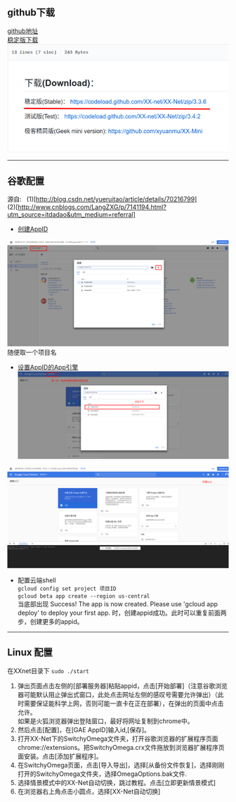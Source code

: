 ## github下载  
[github地址](https://github.com/XX-net/XX-Net.git)  
[稳定版下载](https://codeload.github.com/XX-net/XX-Net/zip/3.3.6)  
![](picture_source/net.png)

----------------------------------------------
## 谷歌配置
源自:   
(1)[http://blog.csdn.net/yueruitao/article/details/70216799]   
(2)[http://www.cnblogs.com/LangZXG/p/7141194.html?utm_source=itdadao&utm_medium=referral]  

- [创建AppID](https://console.developers.google.com)  

![](picture_source/ScienceNet2.png)
随便取一个项目名  
- [设置AppID的App引擎](https://console.cloud.google.com/start)  
![](picture_source/ID.png)

![](picture_source/cloudshell.png)
- 配置云端shell  
` gcloud config set project 项目ID `  
`gcloud beta app create --region us-central`   
当底部出现 Success! The app is now created. Please use 'gcloud app deploy' to deploy your first app. 时，创建appid成功。此时可以重复前面两步，创建更多的appid。   
-------------------------------------------
## Linux 配置
在XXnet目录下
`sudo ./start`

1. 弹出页面点击左侧的[部署服务器]粘贴appid，点击[开始部署]（注意谷歌浏览器可能默认阻止弹出式窗口，此处点击网址左侧的感叹号需要允许弹出）（此时需要保证能科学上网，否则可能一直卡在正在部署），在弹出的页面中点击允许。  
如果是火狐浏览器弹出登陆窗口，最好将网址复制到chrome中。  
2. 然后点击[配置]，在[GAE AppID]输入id,[保存]。
2. 打开XX-Net下的SwitchyOmega文件夹，打开谷歌浏览器的扩展程序页面chrome://extensions。把SwitchyOmega.crx文件拖放到浏览器扩展程序页面安装。点击[添加扩展程序]。  
3. 在SwitchyOmega页面，点击[导入导出]，选择[从备份文件恢复]，选择刚刚打开的SwitchyOmega文件夹，选择OmegaOptions.bak文件.  
4. 选择情景模式中的XX-Net自动切换，跳过教程。点击[立即更新情景模式]  
5. 在浏览器右上角点击小圆点，选择[XX-Net自动切换]  


